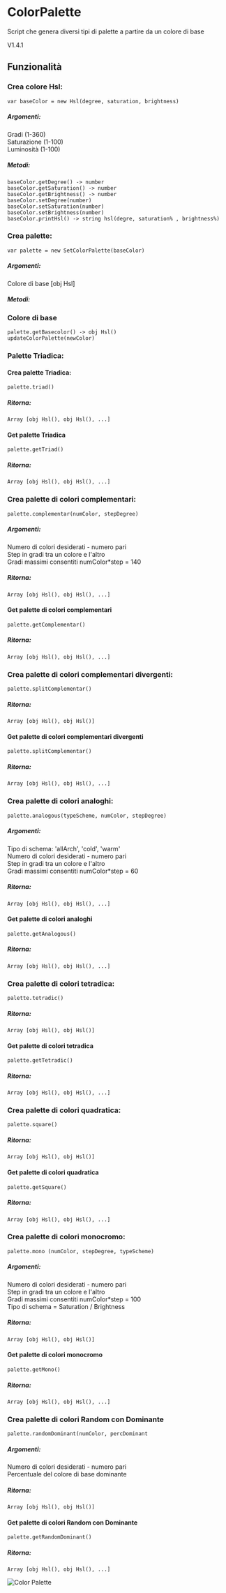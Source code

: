 # ColorPalette

Script che genera diversi tipi di palette a partire da un colore di base

V1.4.1

## Funzionalità

### Crea colore Hsl:<br/>
```
var baseColor = new Hsl(degree, saturation, brightness)
```

##### Argomenti: <br/>
Gradi (1-360)<br/>
Saturazione (1-100)<br/> 
Luminosità (1-100)<br/>

##### Metodi:
```
baseColor.getDegree() -> number
baseColor.getSaturation() -> number
baseColor.getBrightness() -> number
baseColor.setDegree(number) 
baseColor.setSaturation(number)
baseColor.setBrightness(number)
baseColor.printHsl() -> string hsl(degre, saturation% , brightness%)

```

### Crea palette:<br/>
```
var palette = new SetColorPalette(baseColor)
```
##### Argomenti: <br/>
Colore di base [obj Hsl]

##### Metodi:

### Colore di base
```
palette.getBasecolor() -> obj Hsl()
updateColorPalette(newColor)
```
### Palette Triadica:<br/>
#### Crea palette Triadica:<br/>
```
palette.triad()
```
##### Ritorna:
```
Array [obj Hsl(), obj Hsl(), ...]
```
#### Get palette Triadica 
```
palette.getTriad()
```
##### Ritorna:
```
Array [obj Hsl(), obj Hsl(), ...]
```


### Crea palette di colori complementari:<br/>
```
palette.complementar(numColor, stepDegree)
```
##### Argomenti:<br/>
Numero di colori desiderati - numero pari <br/>
Step in gradi tra un colore e l'altro<br/>
Gradi massimi consentiti numColor*step = 140<br/>
##### Ritorna:
```
Array [obj Hsl(), obj Hsl(), ...]
```
#### Get palette di colori complementari 
```
palette.getComplementar()
```
##### Ritorna:
```
Array [obj Hsl(), obj Hsl(), ...]
```


### Crea palette di colori complementari divergenti:<br/>
```
palette.splitComplementar()
```
##### Ritorna:
```
Array [obj Hsl(), obj Hsl()]
```
#### Get palette di colori complementari divergenti 
```
palette.splitComplementar()
```
##### Ritorna:
```
Array [obj Hsl(), obj Hsl(), ...]
```


### Crea palette di colori analoghi:<br/>
```
palette.analogous(typeScheme, numColor, stepDegree)
```
##### Argomenti:<br/>
Tipo di schema: 'allArch', 'cold', 'warm'<br/> 
Numero di colori desiderati - numero pari<br/>
Step in gradi tra un colore e l'altro<br/>
Gradi massimi consentiti numColor*step = 60<br/>
##### Ritorna:
```
Array [obj Hsl(), obj Hsl(), ...]
```
#### Get palette di colori analoghi 
```
palette.getAnalogous()
```
##### Ritorna:
```
Array [obj Hsl(), obj Hsl(), ...]
```


### Crea palette di colori tetradica:<br/>
```
palette.tetradic()
```
##### Ritorna:
```
Array [obj Hsl(), obj Hsl()]
```
#### Get palette di colori tetradica 
```
palette.getTetradic()
```
##### Ritorna:
```
Array [obj Hsl(), obj Hsl(), ...]
```


### Crea palette di colori quadratica:<br/>
```
palette.square()
```
##### Ritorna:
```
Array [obj Hsl(), obj Hsl()]
```
#### Get palette di colori quadratica 
```
palette.getSquare()
```
##### Ritorna:
```
Array [obj Hsl(), obj Hsl(), ...]
```


### Crea palette di colori monocromo:<br/>
```
palette.mono (numColor, stepDegree, typeScheme)
```
##### Argomenti:<br/>
Numero di colori desiderati - numero pari <br/>
Step in gradi tra un colore e l'altro<br/>
Gradi massimi consentiti numColor*step = 100<br/>
Tipo di schema = Saturation / Brightness
##### Ritorna:
```
Array [obj Hsl(), obj Hsl()]
```
#### Get palette di colori monocromo 
```
palette.getMono()
```
##### Ritorna:
```
Array [obj Hsl(), obj Hsl(), ...]
```


### Crea palette di colori Random con Dominante
```
palette.randomDominant(numColor, percDominant
```
##### Argomenti:<br/>
Numero di colori desiderati - numero pari <br/>
Percentuale del colore di base dominante<br/>
##### Ritorna:
```
Array [obj Hsl(), obj Hsl()]
```
#### Get palette di colori Random con Dominante 
```
palette.getRandomDominant()
```
##### Ritorna:
```
Array [obj Hsl(), obj Hsl(), ...]
```


![Color Palette](screen/screen141.png)
